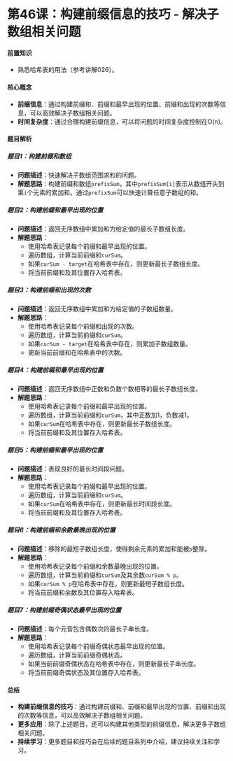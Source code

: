 # 第46课：构建前缀信息的技巧 - 解决子数组相关问题

#### 前置知识

- 熟悉哈希表的用法（参考讲解026）。

#### 核心概念

- **前缀信息**：通过构建前缀和、前缀和最早出现的位置、前缀和出现的次数等信息，可以高效解决子数组相关问题。
- **时间复杂度**：通过合理构建前缀信息，可以将问题的时间复杂度控制在O(n)。

#### 题目解析

##### 题目1：构建前缀和数组

- **问题描述**：快速解决子数组范围求和的问题。
- **解题思路**：构建前缀和数组`prefixSum`，其中`prefixSum[i]`表示从数组开头到第`i`个元素的累加和。通过`prefixSum`可以快速计算任意子数组的和。

##### 题目2：构建前缀和最早出现的位置

- **问题描述**：返回无序数组中累加和为给定值的最长子数组长度。
- **解题思路**：
  - 使用哈希表记录每个前缀和最早出现的位置。
  - 遍历数组，计算当前前缀和`curSum`。
  - 如果`curSum - target`在哈希表中存在，则更新最长子数组长度。
  - 将当前前缀和及其位置存入哈希表。

##### 题目3：构建前缀和出现的次数

- **问题描述**：返回无序数组中累加和为给定值的子数组数量。
- **解题思路**：
  - 使用哈希表记录每个前缀和出现的次数。
  - 遍历数组，计算当前前缀和`curSum`。
  - 如果`curSum - target`在哈希表中存在，则累加子数组数量。
  - 更新当前前缀和在哈希表中的次数。

##### 题目4：构建前缀和最早出现的位置

- **问题描述**：返回无序数组中正数和负数个数相等的最长子数组长度。
- **解题思路**：
  - 使用哈希表记录每个前缀和最早出现的位置。
  - 遍历数组，计算当前前缀和`curSum`，其中正数加1，负数减1。
  - 如果`curSum`在哈希表中存在，则更新最长子数组长度。
  - 将当前前缀和及其位置存入哈希表。

##### 题目5：构建前缀和最早出现的位置

- **问题描述**：表现良好的最长时间段问题。
- **解题思路**：
  - 使用哈希表记录每个前缀和最早出现的位置。
  - 遍历数组，计算当前前缀和`curSum`。
  - 如果`curSum`在哈希表中存在，则更新最长时间段长度。
  - 将当前前缀和及其位置存入哈希表。

##### 题目6：构建前缀和余数最晚出现的位置

- **问题描述**：移除的最短子数组长度，使得剩余元素的累加和能被`p`整除。
- **解题思路**：
  - 使用哈希表记录每个前缀和余数最晚出现的位置。
  - 遍历数组，计算当前前缀和`curSum`及其余数`curSum % p`。
  - 如果`curSum % p`在哈希表中存在，则更新最短子数组长度。
  - 将当前前缀和余数及其位置存入哈希表。

##### 题目7：构建前缀奇偶状态最早出现的位置

- **问题描述**：每个元音包含偶数次的最长子串长度。
- **解题思路**：
  - 使用哈希表记录每个前缀奇偶状态最早出现的位置。
  - 遍历数组，计算当前前缀奇偶状态。
  - 如果当前前缀奇偶状态在哈希表中存在，则更新最长子串长度。
  - 将当前前缀奇偶状态及其位置存入哈希表。

#### 总结

- **构建前缀信息的技巧**：通过构建前缀和、前缀和最早出现的位置、前缀和出现的次数等信息，可以高效解决子数组相关问题。
- **更多应用**：除了上述题目，还可以构建其他类型的前缀信息，解决更多子数组相关问题。
- **持续学习**：更多题目和技巧会在后续的题目系列中介绍，建议持续关注和学习。

